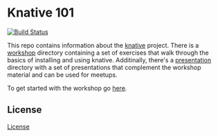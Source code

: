 # Knative 101

[![Build Status](https://travis-ci.com/IBM/knative101.svg?branch=master)](https://travis-ci.com/IBM/knative101)

This repo contains information about the [knative](https://github.com/knative/)
project. There is a [workshop](./workshop) directory containing a set of
exercises that walk through the basics of installing and using knative.
Additinally, there's a [presentation](./presentation) directory with a
set of presentations that complement the workshop material and can be used for
meetups. 

To get started with the workshop go [here](./workshop/README.md).

## License

[License](./LICENSE.txt)

